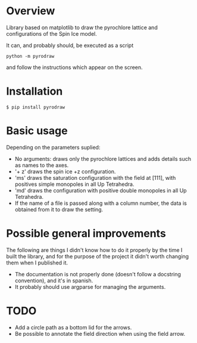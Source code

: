 # Overview

Library based on matplotlib to draw the pyrochlore lattice and configurations of the Spin Ice model.

It can, and probably should, be executed as a script

`python -m pyrodraw`

and follow the instructions which appear on the screen.

# Installation

`$ pip install pyrodraw`

# Basic usage

Depending on the parameters suplied:
* No arguments: draws only the pyrochlore lattices and adds details such as names to the axes.
* '+ z' draws the spin ice +z configuration.
* 'ms' draws the saturation configuration with the field at [111], with positives simple monopoles in all Up Tetrahedra.
* 'md' draws the configuration with positive double monopoles in all Up Tetrahedra.
* If the name of a file is passed along with a column number, the data is obtained from it to draw the setting.

# Possible general improvements
The following are things I didn't know how to do it properly by the time I built the library, and for the purpose of the project it didn't worth changing them when I published it.
* The documentation is not properly done (doesn't follow a docstring convention), and it's in spanish.
* It probably should use argparse for managing the arguments.

# TODO
* Add a circle path as a bottom lid for the arrows.
* Be possible to annotate the field direction when using the field arrow.
